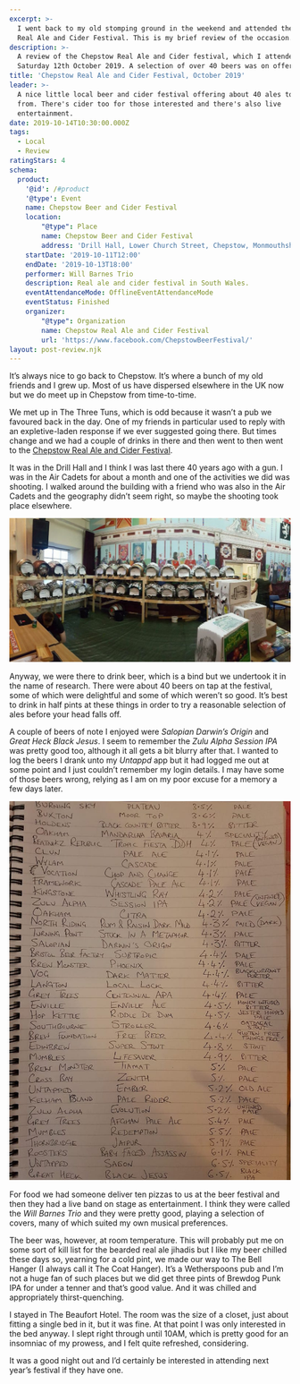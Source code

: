 ```yaml
---
excerpt: >-
  I went back to my old stomping ground in the weekend and attended the Chepstow
  Real Ale and Cider Festival. This is my brief review of the occasion.
description: >-
  A review of the Chepstow Real Ale and Cider festival, which I attended on
  Saturday 12th October 2019. A selection of over 40 beers was on offer.
title: 'Chepstow Real Ale and Cider Festival, October 2019'
leader: >-
  A nice little local beer and cider festival offering about 40 ales to choose
  from. There's cider too for those interested and there's also live
  entertainment.
date: 2019-10-14T10:30:00.000Z
tags:
  - Local
  - Review
ratingStars: 4
schema:
  product:
    '@id': /#product
    '@type': Event
    name: Chepstow Beer and Cider Festival
    location: 
        "@type": Place
        name: Chepstow Beer and Cider Festival
        address: 'Drill Hall, Lower Church Street, Chepstow, Monmouthshire NP16 5HJ'
    startDate: '2019-10-11T12:00'
    endDate: '2019-10-13T18:00'
    performer: Will Barnes Trio
    description: Real ale and cider festival in South Wales.
    eventAttendanceMode: OfflineEventAttendanceMode
    eventStatus: Finished
    organizer: 
        "@type": Organization
        name: Chepstow Real Ale and Cider Festival
        url: 'https://www.facebook.com/ChepstowBeerFestival/'
layout: post-review.njk
---
```

 

It’s always nice to go back to Chepstow. It’s where a bunch of my old friends and I grew up. Most of us have dispersed elsewhere in the UK now but we do meet up in Chepstow from time-to-time.

We met up in The Three Tuns, which is odd because it wasn’t a pub we favoured back in the day. One of my friends in particular used to reply with an expletive-laden response if we ever suggested going there. But times change and we had a couple of drinks in there and then went to then went to the [Chepstow Real Ale and Cider Festival](https://www.facebook.com/ChepstowBeerFestival/ "Facebook page for the festival.").

It was in the Drill Hall and I think I was last there 40 years ago with a gun. I was in the Air Cadets for about a month and one of the activities we did was shooting. I walked around the building with a friend who was also in the Air Cadets and the geography didn’t seem right, so maybe the shooting took place elsewhere.

![Chepstow Real Ale and Cider Festival bar area.](/assets/images/posts/2019/10/2019-10-14-chepstow-beer-festival-bar.jpg "@itemprop=image")

Anyway, we were there to drink beer, which is a bind but we undertook it in the name of research. There were about 40 beers on tap at the festival, some of which were delightful and some of which weren’t so good. It’s best to drink in half pints at these things in order to try a reasonable selection of ales before your head falls off.

A couple of beers of note I enjoyed were _Salopian Darwin’s Origin_ and _Great Heck Black Jesus_. I seem to remember the _Zulu Alpha Session IPA_ was pretty good too, although it all gets a bit blurry after that. I wanted to log the beers I drank unto my _Untappd_ app but it had logged me out at some point and I just couldn’t remember my login details. I may have some of those beers wrong, relying as I am on my poor excuse for a memory a few days later.

![Chepstow Real Ale and Cider Festival - list of beers.](/assets/images/posts/2019/10/2019-10-14-chepstow-beer-festival-list.jpg "class=s50 right|@itemprop=image")

For food we had someone deliver ten pizzas to us at the beer festival and then they had a live band on stage as entertainment. I think they were called the _Will Barnes Trio_ and they were pretty good, playing a selection of covers, many of which suited my own musical preferences.

The beer was, however, at room temperature. This will probably put me on some sort of kill list for the bearded real ale jihadis but I like my beer chilled these days so, yearning for a cold pint, we made our way to The Bell Hanger (I always call it The Coat Hanger). It’s a Wetherspoons pub and I’m not a huge fan of such places but we did get three pints of Brewdog Punk IPA for under a tenner and that’s good value. And it was chilled and appropriately thirst-quenching.

I stayed in The Beaufort Hotel. The room was the size of a closet, just about fitting a single bed in it, but it was fine. At that point I was only interested in the bed anyway. I slept right through until 10AM, which is pretty good for an insomniac of my prowess, and I felt quite refreshed, considering.

It was a good night out and I’d certainly be interested in attending next year’s festival if they have one.

 
